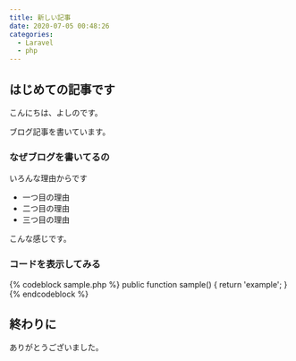 ```yaml
---
title: 新しい記事
date: 2020-07-05 00:48:26
categories:
  - Laravel
  - php
---
```


## はじめての記事です

こんにちは、よしのです。

ブログ記事を書いています。


### なぜブログを書いてるの

いろんな理由からです


- 一つ目の理由
- 二つ目の理由
- 三つ目の理由


こんな感じです。

### コードを表示してみる

{% codeblock sample.php %}
public function sample()
{
    return 'example';
}
{% endcodeblock %}

## 終わりに

ありがとうございました。